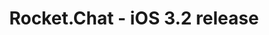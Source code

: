 ---
title: Rocket.Chat - iOS 3.2 release
description: On this webinar the mobile apps team talk about the new features and improvements of the version 3.2 of Rocket.Chat iOS App.
webinarID: 005
dateEvent: 2018-12-19 10:00:00
webinarLink: https://www.youtube.com/embed/PJwxVrQfgrM
bgSize: cover
bgColor: 030c1a
hosts:
  - Rafael Kellermann Streit
  - Matheus Cardoso
  - Filipe Alvarenga
language: USA
gmt: -3
cover: https://img.youtube.com/vi/PJwxVrQfgrM/maxresdefault.jpg
categories:
  - Webinars
---